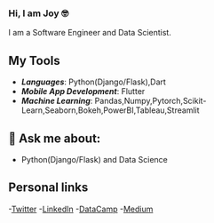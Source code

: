 ### Hi, I am Joy :nerd_face: 	

I am a Software Engineer and Data Scientist.

## My Tools
- ***Languages***: Python(Django/Flask),Dart
- ***Mobile App Development***: Flutter
- ***Machine Learning***: Pandas,Numpy,Pytorch,Scikit-Learn,Seaborn,Bokeh,PowerBI,Tableau,Streamlit

## 💬 Ask me about:
   - Python(Django/Flask) and Data Science

## Personal links
   -[Twitter](https://twitter.com/jlcodes)
   -[LinkedIn](https://www.linkedin.com/in/joy-l-035438148/)
   -[DataCamp](https://www.datacamp.com/profile/wawirajoy98)
   -[Medium](https://medium.com/@wawirajoy98)
